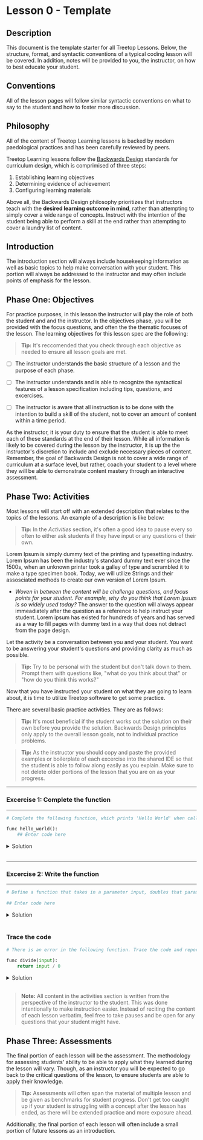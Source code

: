 # **Lesson 0 - Template**

## Description

This document is the template starter for all Treetop Lessons. Below, the structure, format, and syntactic conventions of a typical coding lesson will be covered. In addition, notes will be provided to you, the instructor, on how to best educate your student.

## Conventions

All of the lesson pages will follow similar syntactic conventions on what to say to the student and how to foster more discussion.

## Philosophy

All of the content of Treetop Learning lessons is backed by modern paedological practices and has been carefully reviewed by peers.

Treetop Learning lessons follow the [Backwards Design](https://www.modelteaching.com/education-articles/lesson-curriculum-planning/backwards-design-in-lesson-planning) standards for curriculum design, which is comprimised of three steps:

1. Establishing learning objectives
2. Determining evidence of achievement
3. Configuring learning materials

Above all, the Backwards Design philosophy prioritizes that instructors teach with the **desired learning outcome in mind**, rather than attempting to simply cover a wide range of concepts. Instruct with the intention of the student being able to perform a skill at the end rather than attempting to cover a laundry list of content.

## Introduction

The introduction section will always include housekeeping information as well as basic topics to help make conversation with your student. This portion will always be addressed to the instructor and may often include points of emphasis for the lesson.

## **Phase One: Objectives**

For practice purposes, in this lesson the instructor will play the role of both the student and and the instructor. In the objectives phase, you will be provided with the focus questions, and often the the thematic focuses of the lesson. The learning objectives for this lesson spec are the following:

> **Tip:** It's reccomended that you check through each objective as needed to ensure all lesson goals are met.

- [ ] The instructor understands the basic structure of a lesson and the purpose of each phase.

- [ ] The instructor understands and is able to recognize the syntactical features of a lesson specification including tips, questions, and excercises.

- [ ] The instructor is aware that all instruction is to be done with the intention to build a skill of the student, not to cover an amount of content within a time period.

As the instructor, it is your duty to ensure that the student is able to meet each of these standards at the end of their lesson. While all information is likely to be covered during the lesson by the instructor, it is up the the instructor's discretion to include and exclude necessary pieces of content. Remember, the goal of Backwards Design is not to cover a wide range of curriculum at a surface level, but rather, coach your student to a level where they will be able to demonstrate content mastery through an interactive assessment.

## **Phase Two: Activities**

Most lessons will start off with an extended description that relates to the topics of the lessons. An example of a description is like below:

> **Tip:** In the *Activities* section, it's often a good idea to pause every so often to either ask students if they have input or any questions of their own.

Lorem Ipsum is simply dummy text of the printing and typesetting industry. Lorem Ipsum has been the industry's standard dummy text ever since the 1500s, when an unknown printer took a galley of type and scrambled it to make a type specimen book. Today, we will utilize Strings and their assosciated methods to create our own version of Lorem Ipsum.

- *Woven in between the content will be challenge questions, and focus points for your student. For example, why do you think that Lorem Ipsum is so widely used today?* The answer to the question will always appear immeadiately after the question as a reference to help instruct your student. Lorem ipsum has existed for hundreds of years and has served as a way to fill pages with dummy text in a way that does not detract from the page design.

Let the activity be a conversation between you and your student. You want to be answering your student's questions and providing clarity as much as possible.

> **Tip:** Try to be personal with the student but don't talk down to them. Prompt them with questions like, "what do you think about that" or "how do you think this works?"

Now that you have instructed your student on what they are going to learn about, it is time to utilize Treetop software to get some practice.

There are several basic practice activities. They are as follows:

> **Tip:** It's most beneficial if the student works out the solution on their own before you provide the solution. Backwards Design principles only apply to the overall lesson goals, not to individual practice problems.

> **Tip:** As the instructor you should copy and paste the provided examples or boilerplate of each excercise into the shared IDE so that the student is able to follow along easily as you explain. Make sure to not delete older portions of the lesson that you are on as your progress.

---
### **Excercise 1: Complete the function**
---
```python
# Complete the following function, which prints 'Hello World' when called.

func hello_world():
    ## Enter code here

```

<details>
<summary> Solution</summary>

```python
print('Hello World')
```

</details>
<br>

---
### **Excercise 2: Write the function**
---

```python
# Define a function that takes in a parameter input, doubles that parameter, and then returns the result

## Enter code here
```

<details>
<summary> Solution</summary>

```python
func double(input):
    return input * 2
```

</details>
<br>

### **Trace the code**

```python
# There is an error in the following function. Trace the code and report the error.

func divide(input):
    return input / 0

```

<details>
<summary> Solution</summary>

```python
ZeroDivisionError: integer division or modulo by zero
```

</details>
<br>

> **Note:** All content in the activities section is written from the perspective of the instructor to the student. This was done intentionally to make instruction easier. Instead of reciting the content of each lesson verbatim, feel free to take pauses and be open for any questions that your student might have.

## **Phase Three: Assessments**

The final portion of each lesson will be the assessment. The methodology for assessing students' ability to be able to apply what they learned during the lesson will vary. Though, as an instructor you will be expected to go back to the critical questions of the lesson, to ensure students are able to apply their knowledge.

> **Tip:** Assessments will often span the material of multiple lesson and be given as benchmarks for student progress. Don't get too caught up if your student is struggling with a concept after the lesson has ended, as there will be extended practice and more exposure ahead.

Additionally, the final portion of each lesson will often include a small portion of future lessons as an introduction.
